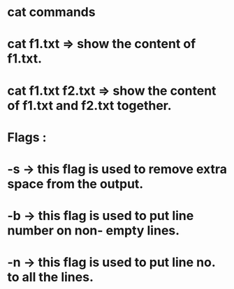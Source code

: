 # cat commands

# cat f1.txt => show the content of f1.txt.

# cat f1.txt f2.txt => show the content of f1.txt and f2.txt together.

# Flags :
#   -s -> this flag is used to remove extra space from the output.

#   -b -> this flag is used to put line number on non- empty lines.

#   -n -> this flag is used to put line no. to all the lines.